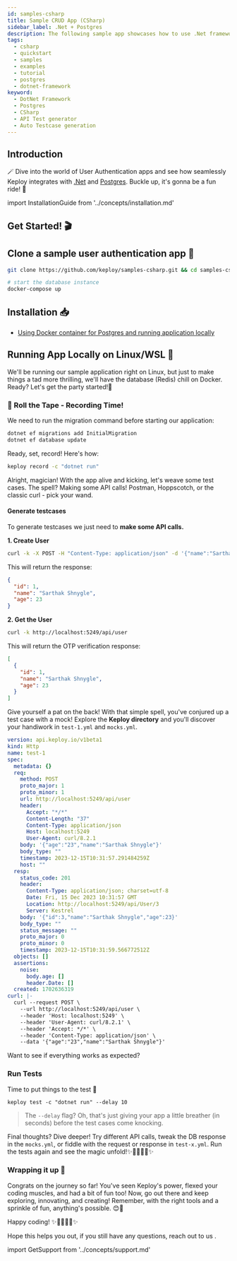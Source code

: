 ```yaml
---
id: samples-csharp
title: Sample CRUD App (CSharp)
sidebar_label: .Net + Postgres
description: The following sample app showcases how to use .Net framework and the Keploy Platform.
tags:
  - csharp
  - quickstart
  - samples
  - examples
  - tutorial
  - postgres
  - dotnet-framework
keyword:
  - DotNet Framework
  - Postgres
  - CSharp
  - API Test generator
  - Auto Testcase generation
---
```


## Introduction

🪄 Dive into the world of User Authentication apps and see how seamlessly Keploy integrates with [.Net](https://dotnet.microsoft.com/en-us/) and [Postgres](https://www.postgresql.org/). Buckle up, it's gonna be a fun ride! 🎢

import InstallationGuide from '../concepts/installation.md'

<InstallationGuide/>

## Get Started! 🎬

## Clone a sample user authentication app 🧪

```bash
git clone https://github.com/keploy/samples-csharp.git && cd samples-csharp

# start the database instance
docker-compose up
```

## Installation 📥

- [Using Docker container for Postgres and running application locally](#running-app-locally-on-linuxwsl-)

## Running App Locally on Linux/WSL 🐧

We'll be running our sample application right on Linux, but just to make things a tad more thrilling, we'll have the database (Redis) chill on Docker. Ready? Let's get the party started!🎉

### 📼 Roll the Tape - Recording Time!

We need to run the migration command before starting our application:

```bash
dotnet ef migrations add InitialMigration
dotnet ef database update
```

Ready, set, record! Here's how:

```bash
keploy record -c "dotnet run"
```

Alright, magician! With the app alive and kicking, let's weave some test cases. The spell? Making some API calls! Postman, Hoppscotch, or the classic curl - pick your wand.

#### Generate testcases

To generate testcases we just need to **make some API calls.**

**1. Create User**

```bash
curl -k -X POST -H "Content-Type: application/json" -d '{"name":"Sarthak Shnygle","age":23}' http://localhost:5249/api/user
```

This will return the response:

```json
{
  "id": 1,
  "name": "Sarthak Shnygle",
  "age": 23
}
```

**2. Get the User**

```bash
curl -k http://localhost:5249/api/user
```

This will return the OTP verification response:

```json
[
  {
    "id": 1,
    "name": "Sarthak Shnygle",
    "age": 23
  }
]
```

Give yourself a pat on the back! With that simple spell, you've conjured up a test case with a mock! Explore the **Keploy directory** and you'll discover your handiwork in `test-1.yml` and `mocks.yml`.

```yaml
version: api.keploy.io/v1beta1
kind: Http
name: test-1
spec:
  metadata: {}
  req:
    method: POST
    proto_major: 1
    proto_minor: 1
    url: http://localhost:5249/api/user
    header:
      Accept: "*/*"
      Content-Length: "37"
      Content-Type: application/json
      Host: localhost:5249
      User-Agent: curl/8.2.1
    body: '{"age":"23","name":"Sarthak Shnygle"}'
    body_type: ""
    timestamp: 2023-12-15T10:31:57.291484259Z
    host: ""
  resp:
    status_code: 201
    header:
      Content-Type: application/json; charset=utf-8
      Date: Fri, 15 Dec 2023 10:31:57 GMT
      Location: http://localhost:5249/api/User/3
      Server: Kestrel
    body: '{"id":3,"name":"Sarthak Shnygle","age":23}'
    body_type: ""
    status_message: ""
    proto_major: 0
    proto_minor: 0
    timestamp: 2023-12-15T10:31:59.566772512Z
  objects: []
  assertions:
    noise:
      body.age: []
      header.Date: []
  created: 1702636319
curl: |-
  curl --request POST \
    --url http://localhost:5249/api/user \
    --header 'Host: localhost:5249' \
    --header 'User-Agent: curl/8.2.1' \
    --header 'Accept: */*' \
    --header 'Content-Type: application/json' \
    --data '{"age":"23","name":"Sarthak Shnygle"}'
```

Want to see if everything works as expected?

### Run Tests

Time to put things to the test 🧪

```shell
keploy test -c "dotnet run" --delay 10
```

> The `--delay` flag? Oh, that's just giving your app a little breather (in seconds) before the test cases come knocking.

Final thoughts? Dive deeper! Try different API calls, tweak the DB response in the `mocks.yml`, or fiddle with the request or response in `test-x.yml`. Run the tests again and see the magic unfold!✨👩‍💻👨‍💻✨

### Wrapping it up 🎉

Congrats on the journey so far! You've seen Keploy's power, flexed your coding muscles, and had a bit of fun too! Now, go out there and keep exploring, innovating, and creating! Remember, with the right tools and a sprinkle of fun, anything's possible. 😊🚀

Happy coding! ✨👩‍💻👨‍💻✨

Hope this helps you out, if you still have any questions, reach out to us .

import GetSupport from '../concepts/support.md'

<GetSupport/>
